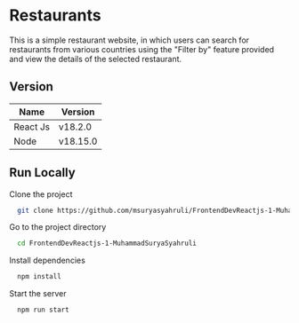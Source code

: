 
# Restaurants

This is a simple restaurant website, in which users can search for restaurants from various countries using the "Filter by" feature provided and view the details of the selected restaurant.

## Version

| Name | Version |
| ----- | ----- |
| React Js | v18.2.0 |
| Node | v18.15.0 |

## Run Locally

Clone the project

```bash
  git clone https://github.com/msuryasyahruli/FrontendDevReactjs-1-MuhammadSuryaSyahruli
```

Go to the project directory

```bash
  cd FrontendDevReactjs-1-MuhammadSuryaSyahruli
```

Install dependencies

```bash
  npm install
```

Start the server

```bash
  npm run start
```
